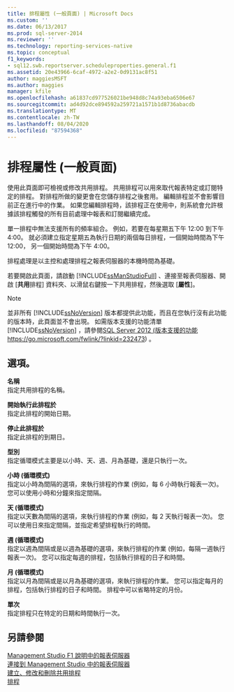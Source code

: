 ```yaml
---
title: 排程屬性 (一般頁面) | Microsoft Docs
ms.custom: ''
ms.date: 06/13/2017
ms.prod: sql-server-2014
ms.reviewer: ''
ms.technology: reporting-services-native
ms.topic: conceptual
f1_keywords:
- sql12.swb.reportserver.scheduleproperties.general.f1
ms.assetid: 20e43966-6caf-4972-a2e2-0d9131ac8f51
author: maggiesMSFT
ms.author: maggies
manager: kfile
ms.openlocfilehash: a61837cd977526021be948d8c74a93eba6506e67
ms.sourcegitcommit: ad4d92dce894592a259721a1571b1d8736abacdb
ms.translationtype: MT
ms.contentlocale: zh-TW
ms.lasthandoff: 08/04/2020
ms.locfileid: "87594368"
---
```

# <a name="schedule-properties-general-page"></a>排程屬性 (一般頁面)
  使用此頁面即可檢視或修改共用排程。 共用排程可以用來取代報表特定或訂閱特定的排程。 對排程所做的變更會在您儲存排程之後套用。 編輯排程並不會影響目前正在進行中的作業。 如果您編輯排程時，該排程正在使用中，則系統會允許根據該排程觸發的所有目前處理中報表和訂閱繼續完成。  
  
 單一排程中無法支援所有的頻率組合。 例如，若要在每星期五下午 12:00 到下午 4:00。 就必須建立指定星期五為執行日期的兩個每日排程，一個開始時間為下午 12:00， 另一個開始時間為下午 4:00。  
  
 排程處理是以主控和處理排程之報表伺服器的本機時間為基礎。  
  
 若要開啟此頁面，請啟動 [!INCLUDE[ssManStudioFull](../../includes/ssmanstudiofull-md.md)] 、連接至報表伺服器、開啟 [**共用**排程] 資料夾、以滑鼠右鍵按一下共用排程，然後選取 [**屬性**]。  
  
> [!NOTE]  
>  並非所有 [!INCLUDE[ssNoVersion](../../includes/ssnoversion-md.md)] 版本都提供此功能，而且在您執行沒有此功能的版本時，此頁面並不會出現。 如需版本支援的功能清單 [!INCLUDE[ssNoVersion](../../includes/ssnoversion-md.md)] ，請參閱[SQL Server 2012 (版本支援的功能](https://go.microsoft.com/fwlink/?linkid=232473) https://go.microsoft.com/fwlink/?linkid=232473) 。  
  
## <a name="options"></a>選項。  
 **名稱**  
 指定共用排程的名稱。  
  
 **開始執行此排程於**  
 指定此排程的開始日期。  
  
 **停止此排程於**  
 指定此排程的到期日。  
  
 **型別**  
 指定循環模式主要是以小時、天、週、月為基礎，還是只執行一次。  
  
 **小時 (循環模式)**  
 指定以小時為間隔的選項，來執行排程的作業 (例如，每 6 小時執行報表一次)。 您可以使用小時和分鐘來指定間隔。  
  
 **天 (循環模式)**  
 指定以天數為間隔的選項，來執行排程的作業 (例如，每 2 天執行報表一次)。 您可以使用日來指定間隔，並指定希望排程執行的時間。  
  
 **週 (循環模式)**  
 指定以週為間隔或是以週為基礎的選項，來執行排程的作業 (例如，每隔一週執行報表一次)。 您可以指定每週的排程，包括執行排程的日子和時間。  
  
 **月 (循環模式)**  
 指定以月為間隔或是以月為基礎的選項，來執行排程的作業。 您可以指定每月的排程，包括執行排程的日子和時間。 排程中可以省略特定的月份。  
  
 **單次**  
 指定排程只在特定的日期和時間執行一次。  
  
## <a name="see-also"></a>另請參閱  
 [Management Studio F1 說明中的報表伺服器](report-server-in-management-studio-f1-help.md)   
 [連接到 Management Studio 中的報表伺服器](connect-to-a-report-server-in-management-studio.md)   
 [建立、修改和刪除共用排程](../subscriptions/create-modify-and-delete-schedules.md)   
 [排程](../subscriptions/schedules.md)  
  
  
